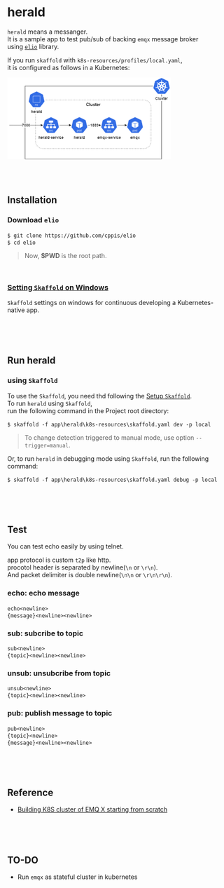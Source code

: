 # herald
`herald` means a messanger.  
It is a sample app to test pub/sub of backing `emqx` message broker  
using [`elio`](https://github.com/cppis/elio) library.  

If you run `skaffold` with `k8s-resources/profiles/local.yaml`,  
it is configured as follows in a Kubernetes:  

![docs/images/herald.skaffold.png](https://github.com/cppis/elio/blob/dev/docs/images/herald.skaffold.config.png?raw=true)  

<br/><br/>

## Installation  
### Download `elio`  
```shell
$ git clone https://github.com/cppis/elio
$ cd elio
```

> Now, **$PWD** is the root path.  

<br/>

### [Setting `Skaffold` on Windows](docs/setting.skaffold.md)  
`Skaffold` settings on windows for continuous developing a Kubernetes-native app.  

<br/><br/><br/>

## Run herald  
### using `Skaffold`  
To use the `Skaffold`, you need thd following the [Setup `Skaffold`](#setup-skaffold).  
To run `herald` using `Skaffold`,  
run the following command in the Project root directory:  
```shell
$ skaffold -f app\herald\k8s-resources\skaffold.yaml dev -p local
```

> To change detection triggered to manual mode, use option `--trigger=manual`.  

Or, to run `herald` in debugging mode using `Skaffold`, run the following command:  
```shell
$ skaffold -f app\herald\k8s-resources\skaffold.yaml debug -p local
```

<br/><br/><br/>

## Test  
You can test echo easily by using telnet.  

app protocol is custom `t2p` like http.  
procotol header is separated by newline(`\n` or `\r\n`).  
And packet delimiter is double newline(`\n\n` or `\r\n\r\n`).

### echo: echo message    
  ```
  echo<newline>
  {message}<newline><newline>
  ```
### sub: subcribe to topic    
  ```
  sub<newline>
  {topic}<newline><newline>
  ```
### unsub: unsubcribe from topic  
  ```
  unsub<newline>
  {topic}<newline><newline>
  ```
### pub: publish message to topic  
  ```
  pub<newline>
  {topic}<newline>
  {message}<newline><newline>
  ```

<br/><br/><br/>

## Reference  
* [Building K8S cluster of EMQ X starting from scratch](https://www.emqx.com/en/blog/emqx-mqtt-broker-k8s-cluster)  


<br/><br/><br/>

## TO-DO  
* Run `emqx` as stateful cluster in kubernetes  
